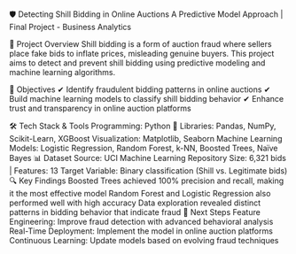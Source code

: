 🛡️ Detecting Shill Bidding in Online Auctions
A Predictive Model Approach | Final Project - Business Analytics

📌 Project Overview
Shill bidding is a form of auction fraud where sellers place fake bids to inflate prices, misleading genuine buyers. This project aims to detect and prevent shill bidding using predictive modeling and machine learning algorithms.

🎯 Objectives
✔ Identify fraudulent bidding patterns in online auctions
✔ Build machine learning models to classify shill bidding behavior
✔ Enhance trust and transparency in online auction platforms

🛠️ Tech Stack & Tools
Programming: Python 🐍
Libraries: Pandas, NumPy, Scikit-Learn, XGBoost
Visualization: Matplotlib, Seaborn
Machine Learning Models: Logistic Regression, Random Forest, k-NN, Boosted Trees, Naïve Bayes
📊 Dataset
Source: UCI Machine Learning Repository
Size: 6,321 bids | Features: 13
Target Variable: Binary classification (Shill vs. Legitimate bids)
🔍 Key Findings
Boosted Trees achieved 100% precision and recall, making it the most effective model
Random Forest and Logistic Regression also performed well with high accuracy
Data exploration revealed distinct patterns in bidding behavior that indicate fraud
🚀 Next Steps
Feature Engineering: Improve fraud detection with advanced behavioral analysis
Real-Time Deployment: Implement the model in online auction platforms
Continuous Learning: Update models based on evolving fraud techniques
